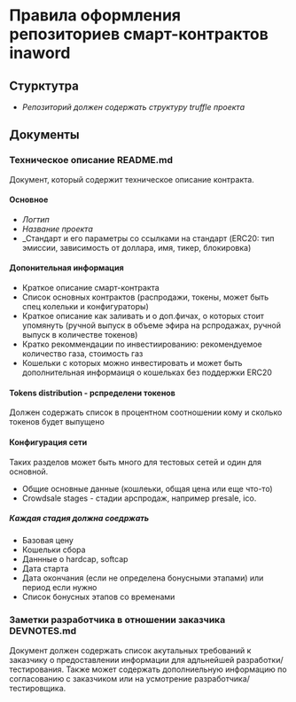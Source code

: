 # Правила оформления репозиториев смарт-контрактов inaword

## Стурктутра
* _Репозиторий должен содержать структуру truffle проекта_

## Документы

### Техническое описание README.md

Документ, который содержит техническое описание контракта.

#### Основное

* _Логтип_
* _Название проекта_
* _Стандарт и его параметры со ссылками на стандарт (ERC20: тип эмиссии, зависимость от доллара, имя, тикер, блокировка)

#### Допонительная информация
* Краткое описание смарт-контракта
* Список основных контрактов (распродажи, токены, может быть спец колельки и конфигураторы)
* Краткое описание как заливать и о доп.фичах, о которых стоит упомянуть (ручной выпуск в объеме эфира на рспродажах, ручной выпуск в количестве токенов)
* Кратко рекоммендации по инвестиированию: рекомендуемое количество газа, стоимость газ
* Кошельки с которых можно инвестировать и может быть дополнительная информаиця о кошельках без поддержки ERC20

#### Tokens distribution - рспределени токенов
Должен содержать список в процентном соотношении кому и сколько токенов будет выпущено

#### Конфигурация сети 
Таких разделов может быть много для тестовых сетей и один для основной.
* Общие основные данные (кошлеьки, общая цена или еще что-то)
* Crowdsale stages - стадии арспродаж, например presale, ico. 
##### Каждая стадия должна соедржать
* Базовая цену
* Кошельки сбора
* Даннные о hardcap, softcap
* Дата старта
* Дата окончания (если не определена бонусными этапами) или период если нужно
* Список бонусных этапов со временами

### Заметки разработчика в отношении заказчика DEVNOTES.md
Документ должен содержать список акутальных требований к заказчику о предоставлении информации для адльнейшей разработки/тестирования.
Также может содержать дополниельную информацию по согласованию с заказчиком или на усмотрение разработчика/тестировщика.


